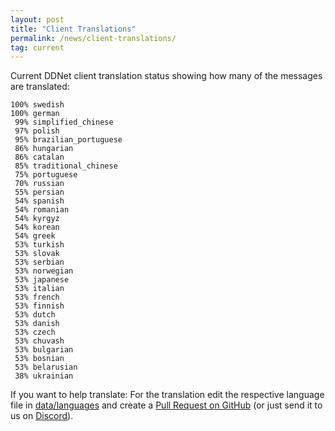 ```yaml
---
layout: post
title: "Client Translations"
permalink: /news/client-translations/
tag: current
---
```


Current DDNet client translation status showing how many of the messages are translated:

```
100% swedish
100% german
 99% simplified_chinese
 97% polish
 95% brazilian_portuguese
 86% hungarian
 86% catalan
 85% traditional_chinese
 75% portuguese
 70% russian
 55% persian
 54% spanish
 54% romanian
 54% kyrgyz
 54% korean
 54% greek
 53% turkish
 53% slovak
 53% serbian
 53% norwegian
 53% japanese
 53% italian
 53% french
 53% finnish
 53% dutch
 53% danish
 53% czech
 53% chuvash
 53% bulgarian
 53% bosnian
 53% belarusian
 38% ukrainian
```

If you want to help translate: For the translation edit the respective language file in [data/languages](https://github.com/ddnet/ddnet/tree/master/data/languages) and create a [Pull Request on GitHub](https://github.com/ddnet/ddnet/) (or just send it to us on [Discord](/discord/)).
